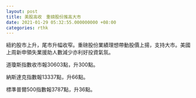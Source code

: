 ```yaml
---
layout: post
title: 美股高收　重磅股份推高大市
date: 2021-01-29 05:32:55.000000000 +08:00
categories: rthk
---
```


紐約股市上升，尾市升幅收窄。重磅股份業績理想帶動股價上揚，支持大市。美國上周新申領失業援助人數減少亦利好投資氣氛。

道瓊斯指數收市報30603點，升300點。

納斯達克指數報13337點，升66點。

標準普爾500指數報3787點，升36點。
